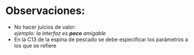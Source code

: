 # Observaciones:
* No hacer juicios de valor: <br/>
  *ejemplo: la interfaz es **poco** amigable*  
* En la C13 de la espina de pescado se debe especificar los parámetros a los que se refiere
